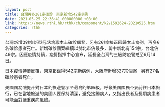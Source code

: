 ```yaml
---
layout: post
title: 台灣再多281宗確診　東京新增542宗病例
date: 2021-05-25 22:36:41.000000000 +08:00
link: https://news.rthk.hk/rthk/ch/component/k2/1592624-20210525.htm
categories: rthk
---
```


台灣新增281宗新型冠狀病毒本土確診個案，另有261宗校正回歸本土病例，再多6名確診患者死亡。新增確診個案繼續以雙北市佔最多，其中新北有154宗，台北佔49宗。因應疫情持續，疫情指揮中心宣布，延長全台灣的三級防疫警戒至6月14日。

日本疫情持續反覆，東京都錄得542宗新病例，大阪府新增327宗個案，另有27名確診患者死亡。

美國國務院提升對日本的旅遊警示至最高的第四級，呼籲美國國民不要前往日本旅行，已在當地旅遊的美國人要保持清潔，避免接觸病人，又指出長者及長期病患者可能面對嚴重疾病風險。
